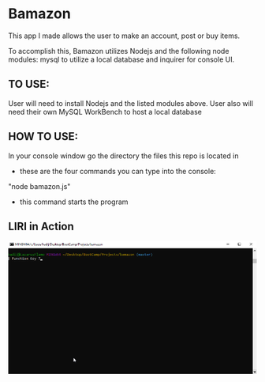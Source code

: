 # Bamazon

This app I made allows the user to make an account, post or buy items.

To accomplish this, Bamazon utilizes Nodejs and the following node modules: mysql to utilize a local database and inquirer for console UI.

## TO USE:
User will need to install Nodejs and the listed modules above.
User also will need their own MySQL WorkBench to host a local database

## HOW TO USE:
In your console window go the directory the files this repo is located in
 - these are the four commands you can type into the console:

"node bamazon.js"
 - this command starts the program

## LIRI in Action

![alt text](https://raw.githubusercontent.com/jonhadi/bamazon/master//images/bamazon.gif)